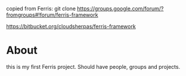 
copied from Ferris:
git clone https://groups.google.com/forum/?fromgroups#!forum/ferris-framework

https://bitbucket.org/cloudsherpas/ferris-framework

About
=====

this is my first Ferris project. Should have people, groups and projects.

